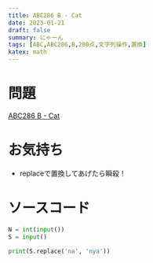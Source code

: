 ```yaml
---
title: ABC286 B - Cat
date: 2023-01-21
draft: false
summary: にゃーん
tags: [ABC,ABC286,B,200点,文字列操作,置換]
katex: math
---
```

# 問題
[ABC286 B - Cat](https://atcoder.jp/contests/abc286/tasks/abc286_b)

# お気持ち
* replaceで置換してあげたら瞬殺！

# ソースコード
```python:B.py
N = int(input())
S = input()

print(S.replace('na', 'nya'))
```